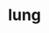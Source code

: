 ---
title: lung
release_version: v1.1
hra_release_version:
  - v1.0
  - v1.1
  - v1.2
type: asct-b
description: '[Anatomical Structures, Cell Types, plus Biomarkers (ASCT+B) tables](https://hubmapconsortium.github.io/ccf/pages/ccf-anatomical-structures.html) aim to capture the nested *part_of* structure of anatomical human body parts, the typology of cells, and biomarkers used to identify cell types. The tables are authored and reviewed by an international team of experts.'
creators:
  - 0000-0002-9185-3994
  - 0000-0001-8387-4966
project_leads:
  - 0000-0002-3321-6137
reviewers:
  - 0000-0003-1668-5174
  - 0000-0001-5785-1939
  - 0000-0003-3372-6521
  - 0000-0003-4837-0337
  - 0000-0002-2385-6712
  - 0000-0003-4272-6283
  - 0000-0001-7655-4833
creation_date: 2021-12-01T00:00:00
license: CC BY 4.0
publisher:  HuBMAP 
funder:  National Institutes of Health 
award_number:  OT2OD026671 
hubmap_id:  HBM323.SGDF.945 
datatable: ASCT-B_VH_Lung.csv
doi: https://doi.org/10.48539/HBM323.SGDF.945
---
